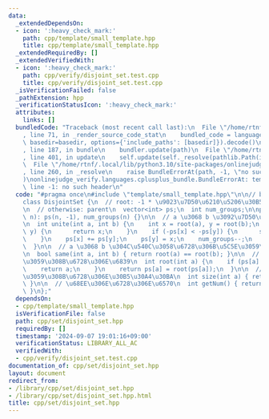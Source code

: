 ```yaml
---
data:
  _extendedDependsOn:
  - icon: ':heavy_check_mark:'
    path: cpp/template/small_template.hpp
    title: cpp/template/small_template.hpp
  _extendedRequiredBy: []
  _extendedVerifiedWith:
  - icon: ':heavy_check_mark:'
    path: cpp/verify/disjoint_set.test.cpp
    title: cpp/verify/disjoint_set.test.cpp
  _isVerificationFailed: false
  _pathExtension: hpp
  _verificationStatusIcon: ':heavy_check_mark:'
  attributes:
    links: []
  bundledCode: "Traceback (most recent call last):\n  File \"/home/rtnf/.local/lib/python3.10/site-packages/onlinejudge_verify/documentation/build.py\"\
    , line 71, in _render_source_code_stat\n    bundled_code = language.bundle(stat.path,\
    \ basedir=basedir, options={'include_paths': [basedir]}).decode()\n  File \"/home/rtnf/.local/lib/python3.10/site-packages/onlinejudge_verify/languages/cplusplus.py\"\
    , line 187, in bundle\n    bundler.update(path)\n  File \"/home/rtnf/.local/lib/python3.10/site-packages/onlinejudge_verify/languages/cplusplus_bundle.py\"\
    , line 401, in update\n    self.update(self._resolve(pathlib.Path(included), included_from=path))\n\
    \  File \"/home/rtnf/.local/lib/python3.10/site-packages/onlinejudge_verify/languages/cplusplus_bundle.py\"\
    , line 260, in _resolve\n    raise BundleErrorAt(path, -1, \"no such header\"\
    )\nonlinejudge_verify.languages.cplusplus_bundle.BundleErrorAt: template/small_template.hpp:\
    \ line -1: no such header\n"
  code: "#pragma once\n#include \"template/small_template.hpp\"\n\n// based on ACL\n\
    class DisjointSet {\n  // root: -1 * \u9023\u7D50\u6210\u5206\u30B5\u30A4\u30BA\
    \n  // otherwise: parent\n  vector<int> ps;\n  int num_groups;\n\npublic:\n  DisjointSet(int\
    \ n): ps(n, -1), num_groups(n) {}\n\n  // a \u3068 b \u3092\u7D50\u5408\u3059\u308B\
    \n  int unite(int a, int b) {\n    int x = root(a), y = root(b);\n    if (x ==\
    \ y) {\n      return x;\n    }\n    if (-ps[x] < -ps[y]) {\n      swap(x, y);\n\
    \    }\n    ps[x] += ps[y];\n    ps[y] = x;\n    num_groups--;\n    return x;\n\
    \  }\n\n  // a \u3068 b \u304C\u540C\u3058\u6728\u306B\u5C5E\u3059\u308B\u304B\
    \n  bool same(int a, int b) { return root(a) == root(b); }\n\n  // a \u304C\u5C5E\
    \u3059\u308B\u6728\u306E\u6839\n  int root(int a) {\n    if (ps[a] < 0) {\n  \
    \    return a;\n    }\n    return ps[a] = root(ps[a]);\n  }\n\n  // a \u304C\u5C5E\
    \u3059\u308B\u6728\u306E\u30B5\u30A4\u30BA\n  int size(int a) { return -ps[root(a)];\
    \ }\n\n  // \u68EE\u306E\u6728\u306E\u6570\n  int getNum() { return num_groups;\
    \ }\n};"
  dependsOn:
  - cpp/template/small_template.hpp
  isVerificationFile: false
  path: cpp/set/disjoint_set.hpp
  requiredBy: []
  timestamp: '2024-09-07 19:01:16+09:00'
  verificationStatus: LIBRARY_ALL_AC
  verifiedWith:
  - cpp/verify/disjoint_set.test.cpp
documentation_of: cpp/set/disjoint_set.hpp
layout: document
redirect_from:
- /library/cpp/set/disjoint_set.hpp
- /library/cpp/set/disjoint_set.hpp.html
title: cpp/set/disjoint_set.hpp
---
```

